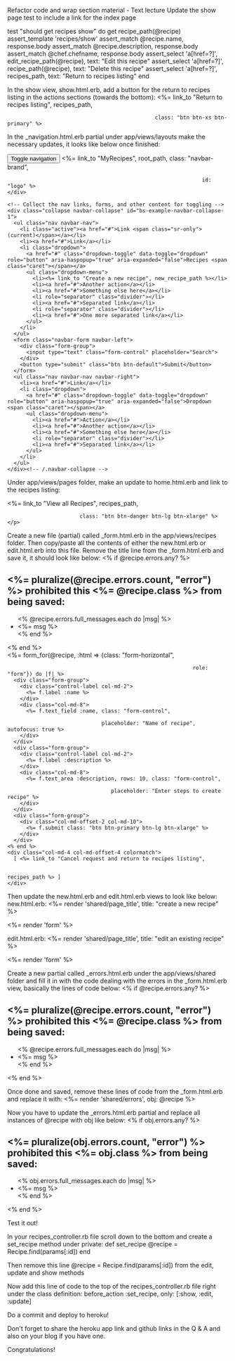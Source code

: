 Refactor code and wrap section material - Text lecture
Update the show page test to include a link for the index page

test "should get recipes show" do
  get recipe_path(@recipe)
  assert_template 'recipes/show'
  assert_match @recipe.name, response.body
  assert_match @recipe.description, response.body
  assert_match @chef.chefname, response.body
  assert_select 'a[href=?]', edit_recipe_path(@recipe), text: "Edit this recipe"
  assert_select 'a[href=?]', recipe_path(@recipe), text: "Delete this recipe"
  assert_select 'a[href=?]', recipes_path, text: "Return to recipes listing"
end

In the show view, show.html.erb, add a button for the return to recipes listing in the actions sections (towards the bottom):
<%= link_to "Return to recipes listing", recipes_path, 

                                                   class: "btn btn-xs btn-primary" %>

In the _navigation.html.erb partial under app/views/layouts make the necessary updates,
it looks like below once finished:
<nav class="navbar navbar-default">
  <div class="container-fluid">
    <!-- Brand and toggle get grouped for better mobile display -->
    <div class="navbar-header">
      <button type="button" class="navbar-toggle collapsed" data-toggle="collapse" data-target="#bs-example-navbar-collapse-1" aria-expanded="false">
        <span class="sr-only">Toggle navigation</span>
        <span class="icon-bar"></span>
        <span class="icon-bar"></span>
        <span class="icon-bar"></span>
      </button>
      <%= link_to "MyRecipes", root_path, class: "navbar-brand", 

                                                                  id: "logo" %>
    </div>

    <!-- Collect the nav links, forms, and other content for toggling -->
    <div class="collapse navbar-collapse" id="bs-example-navbar-collapse-1">
      <ul class="nav navbar-nav">
        <li class="active"><a href="#">Link <span class="sr-only">(current)</span></a></li>
        <li><a href="#">Link</a></li>
        <li class="dropdown">
          <a href="#" class="dropdown-toggle" data-toggle="dropdown" role="button" aria-haspopup="true" aria-expanded="false">Recipes <span class="caret"></span></a>
          <ul class="dropdown-menu">
            <li><%= link_to "Create a new recipe", new_recipe_path %></li>
            <li><a href="#">Another action</a></li>
            <li><a href="#">Something else here</a></li>
            <li role="separator" class="divider"></li>
            <li><a href="#">Separated link</a></li>
            <li role="separator" class="divider"></li>
            <li><a href="#">One more separated link</a></li>
          </ul>
        </li>
      </ul>
      <form class="navbar-form navbar-left">
        <div class="form-group">
          <input type="text" class="form-control" placeholder="Search">
        </div>
        <button type="submit" class="btn btn-default">Submit</button>
      </form>
      <ul class="nav navbar-nav navbar-right">
        <li><a href="#">Link</a></li>
        <li class="dropdown">
          <a href="#" class="dropdown-toggle" data-toggle="dropdown" role="button" aria-haspopup="true" aria-expanded="false">Dropdown <span class="caret"></span></a>
          <ul class="dropdown-menu">
            <li><a href="#">Action</a></li>
            <li><a href="#">Another action</a></li>
            <li><a href="#">Something else here</a></li>
            <li role="separator" class="divider"></li>
            <li><a href="#">Separated link</a></li>
          </ul>
        </li>
      </ul>
    </div><!-- /.navbar-collapse -->
  </div><!-- /.container-fluid -->
</nav>

Under app/views/pages folder, make an update to home.html.erb and link to the recipes listing:
<p><%= link_to "View all Recipes", recipes_path, 

                           class: "btn btn-danger btn-lg btn-xlarge" %></p>

Create a new file (partial) called _form.html.erb in the app/views/recipes folder. Then copy/paste all the contents of either the new.html.erb or edit.html.erb into this file. Remove the title line from the _form.html.erb and save it, it should look like below:
<% if @recipe.errors.any? %>
  <div class="row">
    <div class="col-md-8 col-md-offset-2">
      <div class="panel panel-danger">
        <div class="panel-heading">
          <h2 class="panel-title">
            <%= pluralize(@recipe.errors.count, "error") %>
            prohibited this <%= @recipe.class %> from being saved:
          </h2>
          <div class="panel-body">
            <ul>
              <% @recipe.errors.full_messages.each do |msg| %>
                <li><%= msg %></li>
              <% end %>
            </ul>
          </div>
        </div>  
      </div>
    </div>
  </div>
<% end %>
<div class="row">
  <div class="col-md-12">
    <%= form_for(@recipe, :html => {class: "form-horizontal", 

                                                               role: "form"}) do |f| %>
      <div class="form-group">
        <div class="control-label col-md-2">
          <%= f.label :name %>
        </div>
        <div class="col-md-8">
          <%= f.text_field :name, class: "form-control", 

                                  placeholder: "Name of recipe", autofocus: true %>
        </div>
      </div>
      <div class="form-group">
        <div class="control-label col-md-2">
          <%= f.label :description %>
        </div>
        <div class="col-md-8">
          <%= f.text_area :description, rows: 10, class: "form-control", 

                                     placeholder: "Enter steps to create recipe" %>
        </div>
      </div>
      <div class="form-group">
        <div class="col-md-offset-2 col-md-10">
          <%= f.submit class: "btn btn-primary btn-lg btn-xlarge" %>
        </div>
      </div>
    <% end %>
    <div class="col-md-4 col-md-offset-4 colormatch">
      [ <%= link_to "Cancel request and return to recipes listing", 

                                                                        recipes_path %> ]
    </div>
  </div>
</div>

Then update the new.html.erb and edit.html.erb views to look like below:
new.html.erb:
<%= render 'shared/page_title', title: "create a new recipe" %>

<%= render 'form' %>

edit.html.erb:
<%= render 'shared/page_title', title: "edit an existing recipe" %>

<%= render 'form' %>

Create a new partial called _errors.html.erb under the app/views/shared folder and fill it in with the code dealing with the errors in the _form.html.erb view, basically the lines of code below:
<% if @recipe.errors.any? %>
  <div class="row">
    <div class="col-md-8 col-md-offset-2">
      <div class="panel panel-danger">
        <div class="panel-heading">
          <h2 class="panel-title">
            <%= pluralize(@recipe.errors.count, "error") %>
            prohibited this <%= @recipe.class %> from being saved:
          </h2>
          <div class="panel-body">
            <ul>
              <% @recipe.errors.full_messages.each do |msg| %>
                <li><%= msg %></li>
              <% end %>
            </ul>
          </div>
        </div>  
      </div>
    </div>
  </div>
<% end %>

Once done and saved, remove these lines of code from the _form.html.erb and replace it with:
<%= render 'shared/errors', obj: @recipe %>

Now you have to update the _errors.html.erb partial and replace all instances of @recipe with obj like below:
<% if obj.errors.any? %>
  <div class="row">
    <div class="col-md-8 col-md-offset-2">
      <div class="panel panel-danger">
        <div class="panel-heading">
          <h2 class="panel-title">
            <%= pluralize(obj.errors.count, "error") %>
            prohibited this <%= obj.class %> from being saved:
          </h2>
          <div class="panel-body">
            <ul>
              <% obj.errors.full_messages.each do |msg| %>
                <li><%= msg %></li>
              <% end %>
            </ul>
          </div>
        </div>  
      </div>
    </div>
  </div>
<% end %>

Test it out!

In your recipes_controller.rb file scroll down to the bottom and create a set_recipe method under private:
def set_recipe
  @recipe = Recipe.find(params[:id])
end

Then remove this line @recipe = Recipe.find(params[:id]) from the edit, update and show methods

Now add this line of code to the top of the recipes_controller.rb file right under the class definition:
before_action :set_recipe, only: [:show, :edit, :update]

Do a commit and deploy to heroku!

Don't forget to share the heroku app link and github links in the Q & A and also on your blog if you have one.

Congratulations!